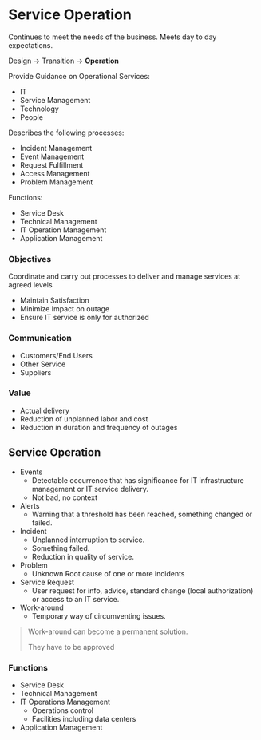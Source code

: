 # Service Operation

Continues to meet the needs of the business. Meets day to day expectations. 

Design &rarr; Transition &rarr; __Operation__

Provide Guidance on Operational Services:

* IT 
* Service Management
* Technology
* People

Describes the following processes:

* Incident Management
* Event Management
* Request Fulfillment
* Access Management
* Problem Management

Functions:

* Service Desk
* Technical Management
* IT Operation Management
* Application Management

### Objectives

Coordinate and carry out processes to deliver and manage services at agreed levels

* Maintain Satisfaction
* Minimize Impact on outage
* Ensure IT service is only for authorized

### Communication

* Customers/End Users
* Other Service
* Suppliers

### Value

* Actual delivery
* Reduction of unplanned labor and cost
* Reduction in duration and frequency of outages


## Service Operation

* Events
	* Detectable occurrence that has significance for IT infrastructure management or IT service delivery.
	* Not bad, no context
* Alerts
	* Warning that a threshold has been reached, something changed or failed.
* Incident
	* Unplanned interruption to service. 
	* Something failed.
	* Reduction in quality of service.
* Problem
	* Unknown Root cause of one or more incidents
* Service Request
	* User request for info, advice, standard change (local authorization) or access to an IT service.
* Work-around
	* Temporary way of circumventing issues.

> Work-around can become a permanent solution. 
>
> They have to be approved

### Functions

* Service Desk
* Technical Management
* IT Operations Management
	* Operations control
	* Facilities including data centers
* Application Management



